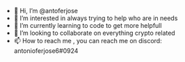 - 👋 Hi, I’m @antoferjose
- 👀 I’m interested in always trying to help who are in needs
- 🌱 I’m currently learning to code to get more helpfull
- 💞️ I’m looking to collaborate on everything crypto related
- 📫 How to reach me , you can reach me on discord: antonioferjose6#0924

<!---
antoferjose/antoferjose is a ✨ special ✨ repository because its `README.md` (this file) appears on your GitHub profile.
You can click the Preview link to take a look at your changes.
--->
